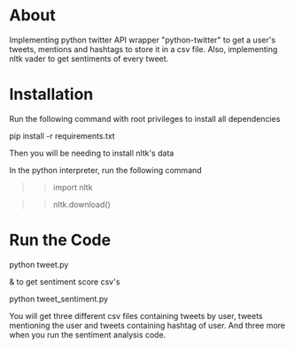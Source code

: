 # About

Implementing python twitter API wrapper "python-twitter" to get a user's tweets, mentions and hashtags to store it in a csv file.
Also, implementing nltk vader to get sentiments of every tweet.

# Installation

Run the following command with root privileges to install all dependencies

pip install -r requirements.txt

Then you will be needing to install nltk's data

In the python interpreter, run the following command

>> import nltk

>> nltk.download()

# Run the Code

python tweet.py

& to get sentiment score csv's

python tweet_sentiment.py

You will get three different csv files containing tweets by user, tweets mentioning the user and tweets containing hashtag of user. And three more when you run the sentiment analysis code.
